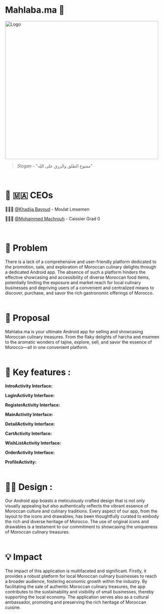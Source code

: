 # Mahlaba.ma 🥛

<img src="Smart-felah.png" alt="Logo" width="500" height="450">

> *Slogan* - "ممنوع الطلق والرزق على الله"
<br>

# 🧀 🇲🇦 CEOs

🧑🏻‍🌾 [@Khadija Bayoud](https://github.com/Khadija-Bayoud) - Moulat Lmsemen 

👨🏻‍🌾 [@Mohammed Machrouh](https://github.com/medmac01) - Caissier Grad 0

<br>

# 👀 Problem

There is a lack of a comprehensive and user-friendly platform dedicated to the promotion, sale, and exploration of Moroccan culinary delights through a dedicated Android app. The absence of such a platform hinders the effective showcasing and accessibility of diverse Moroccan food items, potentially limiting the exposure and market reach for local culinary businesses and depriving users of a convenient and centralized means to discover, purchase, and savor the rich gastronomic offerings of Morocco.
<br> <br>



# 💭 Proposal

Mahlaba.ma is your ultimate Android app for selling and showcasing Moroccan culinary treasures. From the flaky delights of harcha and msemen to the aromatic wonders of tajine, explore, sell, and savor the essence of Morocco—all in one convenient platform.
<br> <br>

# 🔑 Key features :

**IntroActivity Interface:** 

**LoginActivity Interface:** 

**RegisterActivity Interface:**

**MainActivity Interface:** 

**DetailActivity Interface:** 

**CartActivity Interface:**

**WishListActivity Interface:**

**OrderActivity Interface:**

**ProfileActivity:**
<br> <br>

# 🎨✨ Design : 
Our Android app boasts a meticulously crafted design that is not only visually appealing but also authentically reflects the vibrant essence of Moroccan culture and culinary traditions. Every aspect of our app, from the layout to the icons and drawables, has been thoughtfully curated to embody the rich and diverse heritage of Morocco. The use of original icons and drawables is a testament to our commitment to showcasing the uniqueness of Moroccan culinary treasures. 
<br> <br>


# 💡 Impact
The impact of this application is multifaceted and significant. Firstly, it provides a robust platform for local Moroccan culinary businesses to reach a broader audience, fostering economic growth within the industry. By facilitating the sale of authentic Moroccan culinary treasures, the app contributes to the sustainability and visibility of small businesses, thereby supporting the local economy. The application serves also as a cultural ambassador, promoting and preserving the rich heritage of Moroccan cuisine. 
<br> <br>






